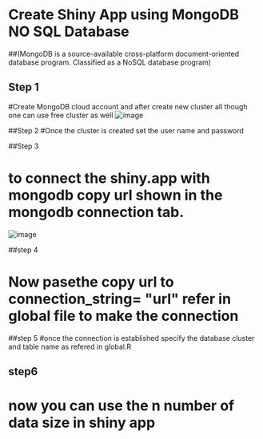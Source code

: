 # Create Shiny App using MongoDB NO SQL Database 
##(MongoDB is a source-available cross-platform document-oriented database program. Classified as a NoSQL database program)

## Step 1
#Create MongoDB cloud account and after create new cluster all though one can use free cluster as well 
![image](https://user-images.githubusercontent.com/50360364/202905427-0b24f1fb-7477-454d-bf64-3e99a495667b.png)


##Step 2 
#Once the cluster is created set the user name and password

##Step 3
# to connect the shiny.app with mongodb copy url shown in the mongodb connection tab. 
![image](https://user-images.githubusercontent.com/50360364/202905623-bcbd3393-cb20-45b9-a30e-b53c61331ab8.png)


##step 4 
# Now pasethe copy url to connection_string= "url" refer in global file to make the connection 

##step 5 
#once the connection is established specify the database cluster and table name as refered in global.R

## step6 
# now you can use the n number of data size in shiny app 


